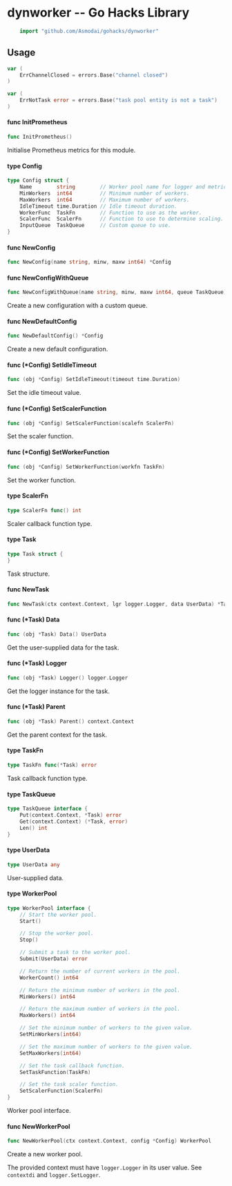 <!-- -*- Mode: gfm; auto-fill: t; fill-column: 78; -*- -->

# dynworker -- Go Hacks Library

```go
    import "github.com/Asmodai/gohacks/dynworker"
```

## Usage

```go
var (
	ErrChannelClosed = errors.Base("channel closed")
)
```

```go
var (
	ErrNotTask error = errors.Base("task pool entity is not a task")
)
```

#### func  InitPrometheus

```go
func InitPrometheus()
```
Initialise Prometheus metrics for this module.

#### type Config

```go
type Config struct {
	Name        string        // Worker pool name for logger and metrics.
	MinWorkers  int64         // Minimum number of workers.
	MaxWorkers  int64         // Maximum number of workers.
	IdleTimeout time.Duration // Idle timeout duration.
	WorkerFunc  TaskFn        // Function to use as the worker.
	ScalerFunc  ScalerFn      // Function to use to determine scaling.
	InputQueue  TaskQueue     // Custom queue to use.
}
```


#### func  NewConfig

```go
func NewConfig(name string, minw, maxw int64) *Config
```

#### func  NewConfigWithQueue

```go
func NewConfigWithQueue(name string, minw, maxw int64, queue TaskQueue) *Config
```
Create a new configuration with a custom queue.

#### func  NewDefaultConfig

```go
func NewDefaultConfig() *Config
```
Create a new default configuration.

#### func (*Config) SetIdleTimeout

```go
func (obj *Config) SetIdleTimeout(timeout time.Duration)
```
Set the idle timeout value.

#### func (*Config) SetScalerFunction

```go
func (obj *Config) SetScalerFunction(scalefn ScalerFn)
```
Set the scaler function.

#### func (*Config) SetWorkerFunction

```go
func (obj *Config) SetWorkerFunction(workfn TaskFn)
```
Set the worker function.

#### type ScalerFn

```go
type ScalerFn func() int
```

Scaler callback function type.

#### type Task

```go
type Task struct {
}
```

Task structure.

#### func  NewTask

```go
func NewTask(ctx context.Context, lgr logger.Logger, data UserData) *Task
```

#### func (*Task) Data

```go
func (obj *Task) Data() UserData
```
Get the user-supplied data for the task.

#### func (*Task) Logger

```go
func (obj *Task) Logger() logger.Logger
```
Get the logger instance for the task.

#### func (*Task) Parent

```go
func (obj *Task) Parent() context.Context
```
Get the parent context for the task.

#### type TaskFn

```go
type TaskFn func(*Task) error
```

Task callback function type.

#### type TaskQueue

```go
type TaskQueue interface {
	Put(context.Context, *Task) error
	Get(context.Context) (*Task, error)
	Len() int
}
```


#### type UserData

```go
type UserData any
```

User-supplied data.

#### type WorkerPool

```go
type WorkerPool interface {
	// Start the worker pool.
	Start()

	// Stop the worker pool.
	Stop()

	// Submit a task to the worker pool.
	Submit(UserData) error

	// Return the number of current workers in the pool.
	WorkerCount() int64

	// Return the minimum number of workers in the pool.
	MinWorkers() int64

	// Return the maximum number of workers in the pool.
	MaxWorkers() int64

	// Set the minimum number of workers to the given value.
	SetMinWorkers(int64)

	// Set the maximum number of workers to the given value.
	SetMaxWorkers(int64)

	// Set the task callback function.
	SetTaskFunction(TaskFn)

	// Set the task scaler function.
	SetScalerFunction(ScalerFn)
}
```

Worker pool interface.

#### func  NewWorkerPool

```go
func NewWorkerPool(ctx context.Context, config *Config) WorkerPool
```
Create a new worker pool.

The provided context must have `logger.Logger` in its user value. See
`contextdi` and `logger.SetLogger`.
